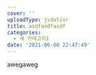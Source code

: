 ```yaml
---
cover: ''
uploadType: jsdelivr
title: asdfasdfasdf
categories:
  - 새 카테고리1
date: '2021-06-08 22:47:49'
---
```

awegaweg